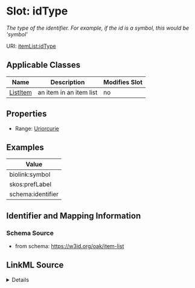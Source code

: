 

# Slot: idType


_The type of the identifier. For example, if the id is a symbol, this would be 'symbol'_



URI: [itemList:idType](https://w3id.org/linkml/item-list/idType)



<!-- no inheritance hierarchy -->





## Applicable Classes

| Name | Description | Modifies Slot |
| --- | --- | --- |
| [ListItem](ListItem.md) | an item in an item list |  no  |







## Properties

* Range: [Uriorcurie](Uriorcurie.md)






## Examples

| Value |
| --- |
| biolink:symbol |
| skos:prefLabel |
| schema:identifier |

## Identifier and Mapping Information







### Schema Source


* from schema: https://w3id.org/oak/item-list




## LinkML Source

<details>
```yaml
name: idType
description: The type of the identifier. For example, if the id is a symbol, this
  would be 'symbol'
examples:
- value: biolink:symbol
- value: skos:prefLabel
- value: schema:identifier
from_schema: https://w3id.org/oak/item-list
rank: 1000
alias: idType
owner: ListItem
domain_of:
- ListItem
range: uriorcurie

```
</details>